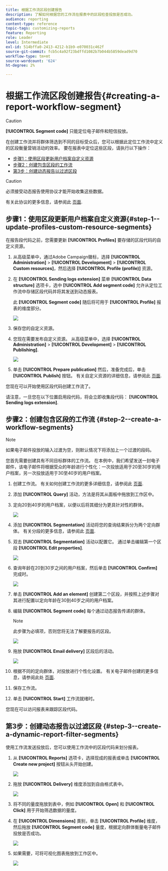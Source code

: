 ```yaml
---
title: 根据工作流区段创建报告
description: 了解如何根据您的工作流在报表中的区段检查投放是否成功。
audience: reporting
content-type: reference
topic-tags: customizing-reports
feature: Reporting
role: Leader
level: Intermediate
exl-id: 514bffa0-2413-4212-b1b9-e070031c462f
source-git-commit: fcb5c4a92f23bdffd1082b7b044b5859dead9d70
workflow-type: tm+mt
source-wordcount: '624'
ht-degree: 2%

---
```


# 根据工作流区段创建报告{#creating-a-report-workflow-segment}

>[!CAUTION]
> **[!UICONTROL Segment code]** 只能定位电子邮件和短信投放。

在创建工作流并将群体筛选到不同的目标受众后，您可以根据此定位工作流中定义的区段衡量营销活动的效率。
要在报表中定位这些区段，请执行以下操作：

* [步骤1：使用区段更新用户档案自定义资源](#step-1--update-profiles-custom-resource-segments)
* [步骤2：创建包含区段的工作流](#step-2--create-a-workflow-segments)
* [第3步：创建动态报告以过滤区段](#step-3--create-a-dynamic-report-filter-segments)

>[!CAUTION]
>必须接受动态报告使用协议才能开始收集这些数据。
>
>有关此协议的更多信息，请参阅此 [页面](../../reporting/using/about-dynamic-reports.md#dynamic-reporting-usage-agreement).

## 步骤1：使用区段更新用户档案自定义资源{#step-1--update-profiles-custom-resource-segments}

在报告段代码之前，您需要更新 **[!UICONTROL Profiles]** 要存储的区段代码的自定义资源。

1. 从高级菜单中，通过Adobe Campaign徽标，选择 **[!UICONTROL Administration]** > **[!UICONTROL Development]** > **[!UICONTROL Custom resources]**，然后选择 **[!UICONTROL Profile (profile)]** 资源。
1. 在 **[!UICONTROL Sending logs extension]** 菜单 **[!UICONTROL Data structure]** 选项卡，选中 **[!UICONTROL Add segment code]** 允许从定位工作流中存储区段代码并将其发送到动态报表。

   此 **[!UICONTROL Segment code]** 随后将可用于 **[!UICONTROL Profile]** 报表的维度部分。

   ![](assets/report_segment_4.png)

1. 保存您的自定义资源。

1. 您现在需要发布自定义资源。
从高级菜单中，选择 **[!UICONTROL Administration]** > **[!UICONTROL Development]** > **[!UICONTROL Publishing]**.

   ![](assets/custom_profile_7.png)

1. 单击 **[!UICONTROL Prepare publication]** 然后，准备完成后，单击 **[!UICONTROL Publish]** 按钮。 有关自定义资源的详细信息，请参阅此 [页面](../../developing/using/updating-the-database-structure.md).

您现在可以开始使用区段代码创建工作流了。

请注意，一旦您在以下位置启用段代码，将会立即收集段代码： **[!UICONTROL Sending logs extension]**.

## 步骤2：创建包含区段的工作流 {#step-2--create-a-workflow-segments}

>[!NOTE]
>如果电子邮件投放的输入过渡为空，则默认情况下将添加上一个过渡的段码。

您首先需要创建具有不同目标群体的工作流。 在本例中，我们希望发送一封电子邮件，该电子邮件将根据受众的年龄进行个性化：一次投放适用于20至30岁的用户档案，另一次投放适用于30至40岁的用户档案。

1. 创建工作流。 有关如何创建工作流的更多详细信息，请参阅此 [页面](../../automating/using/building-a-workflow.md).

1. 添加 **[!UICONTROL Query]** 活动，方法是将其从面板中拖放到工作区中。

1. 定向20到40岁的用户档案，以便以后将其细分为更具针对性的群体。

   ![](assets/report_segment_1.png)

1. 添加 **[!UICONTROL Segmentation]** 活动将您的查询结果拆分为两个定向群体。 有关分段的更多信息，请参阅此 [页面](../../automating/using/segmentation.md).

1. 双击 **[!UICONTROL Segmentation]** 活动以配置它。 通过单击编辑第一个区段 **[!UICONTROL Edit properties]**.

   ![](assets/report_segment_7.png)

1. 查询年龄在20到30岁之间的用户档案，然后单击 **[!UICONTROL Confirm]** 完成时。

   ![](assets/report_segment_8.png)

1. 单击 **[!UICONTROL Add an element]** 创建第二个区段，并按照上述步骤对其进行配置以定向年龄在30到40岁之间的用户档案。

1. 编辑 **[!UICONTROL Segment code]** 每个通过动态报告传递的群体。

   >[!NOTE]
   >此步骤为必填项，否则您将无法了解要报告的区段。

   ![](assets/report_segment_9.png)

1. 拖放 **[!UICONTROL Email delivery]** 区段后的活动。

   ![](assets/report_segment_3.png)

1. 根据不同的定向群体，对投放进行个性化设置。 有关电子邮件创建的更多信息，请参阅此处 [页面](../../designing/using/designing-content-in-adobe-campaign.md).

1. 保存工作流。

1. 单击 **[!UICONTROL Start]** 工作流就绪时。

您现在可以访问报表来跟踪区段代码。

## 第3步：创建动态报告以过滤区段 {#step-3--create-a-dynamic-report-filter-segments}

使用工作流发送投放后，您可以使用工作流中的区段代码来划分报表。

1. 从 **[!UICONTROL Reports]** 选项卡，选择现成的报表或单击 **[!UICONTROL Create new project]** 按钮从头开始创建。

   ![](assets/custom_profile_18.png)
1. 拖放 **[!UICONTROL Delivery]** 维度添加到自由格式表中。

   ![](assets/report_segment_5.png)

1. 将不同的量度拖放到表中，例如 **[!UICONTROL Open]** 和 **[!UICONTROL Click]** 用于开始筛选数据的量度。
1. 在 **[!UICONTROL Dimensions]** 类别，单击 **[!UICONTROL Profile]** 维度，然后拖放 **[!UICONTROL Segment code]** 量度，根据定向群体衡量电子邮件投放是否成功。

   ![](assets/report_segment_6.png)

1. 如果需要，可将可视化图表拖放到工作区中。

   ![](assets/report_segment_10.png)
